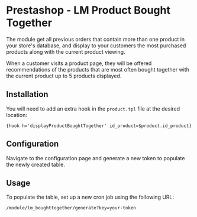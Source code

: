 # Prestashop - LM Product Bought Together

The module get all previous orders that contain more than  one product in your store's database, and display to your customers the most purchased products along with the current product viewing.

When a customer visits a product page, they will be offered recommendations of the products that are most often bought together with the current product up to 5 products displayed.

## Installation

You will need to add an extra hook in the `product.tpl` file at the desired location:

`{hook h='displayProductBoughtTogether' id_product=$product.id_product}`

## Configuration

Navigate to the configuration page and generate a new token to populate the newly created table.

## Usage

To populate the table, set up a new cron job using the following URL:

`/module/lm_boughttogether/generate?key=your-token`
